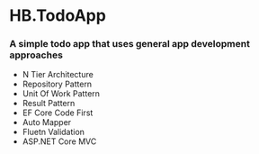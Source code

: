 # HB.TodoApp
### A simple todo app that uses general app development approaches

- N Tier Architecture
- Repository Pattern
- Unit Of Work Pattern
- Result Pattern
- EF Core Code First
- Auto Mapper
- Fluetn Validation
- ASP.NET Core MVC 
